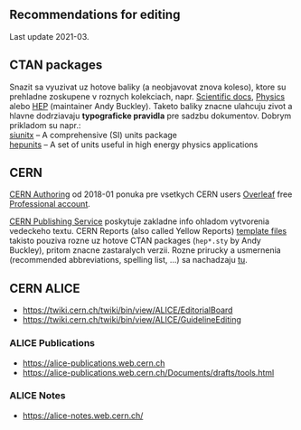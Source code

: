 Recommendations for editing
---------------------------
Last update 2021-03.

## CTAN packages
Snazit sa vyuzivat uz hotove baliky (a neobjavovat znova koleso), ktore su prehladne zoskupene v roznych kolekciach, napr. [Scientific docs](https://ctan.org/topic/scientific-docs), [Physics](https://ctan.org/topic/physics) alebo [HEP](https://ctan.org/author/buckley) (maintainer Andy Buckley). Taketo baliky znacne ulahcuju zivot a hlavne dodrziavaju **typograficke pravidla** pre sadzbu dokumentov. Dobrym prikladom su napr.:<br />
[siunitx](https://ctan.org/pkg/siunitx) – A comprehensive (SI) units package<br />
[hepunits](https://ctan.org/pkg/hepunits) – A set of units useful in high energy physics applications<br />

## CERN
[CERN Authoring](https://authoring.web.cern.ch/) od 2018-01 ponuka pre vsetkych CERN users [Overleaf](https://www.overleaf.com/org/cern) free [Professional account](https://www.overleaf.com/user/subscription/plans).

[CERN Publishing Service](https://information-technology.web.cern.ch/services/publishing-service) poskytuje zakladne info ohladom vytvorenia vedeckeho textu. CERN Reports (also called Yellow Reports) [template files](https://publishing-files.web.cern.ch/publishing-files/templates/CYR/LaTeX/) takisto pouziva rozne uz hotove CTAN packages (`hep*.sty` by Andy Buckley), pritom znacne zastaralych verzii. Rozne prirucky a usmernenia (recommended abbreviations, spelling list, ...) sa nachadzaju [tu](https://publishing-files.web.cern.ch/publishing-files/Userguide/).

## CERN ALICE
* https://twiki.cern.ch/twiki/bin/view/ALICE/EditorialBoard
* https://twiki.cern.ch/twiki/bin/view/ALICE/GuidelineEditing

### ALICE Publications
* https://alice-publications.web.cern.ch
* https://alice-publications.web.cern.ch/Documents/drafts/tools.html

### ALICE Notes
* https://alice-notes.web.cern.ch/
